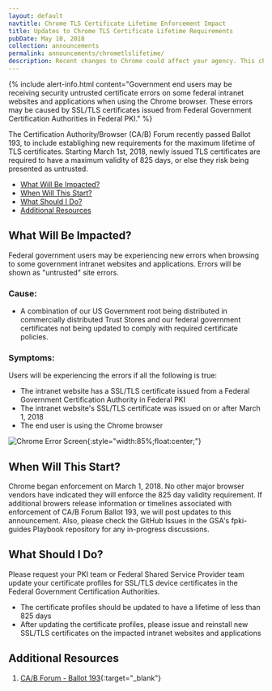 ```yaml
---
layout: default
navtitle: Chrome TLS Certificate Lifetime Enforcement Impact
title: Updates to Chrome TLS Certificate Lifetime Requirements
pubDate: May 10, 2018
collection: announcements
permalink: announcements/chrometlslifetime/
description: Recent changes to Chrome could affect your agency. This change requires all TLS/SSL certificates issued on or after **March 1, 2018** to have a maximum validity of 825 days. Please review this announcement to learn what will be impacted and to identify actions you can take to prevent problems.<br><br>
---
```


{% include alert-info.html content="Government end users may be receiving security untrusted certificate errors on some federal intranet websites and applications when using the Chrome browser. These errors may be caused by SSL/TLS certificates issued from Federal Government Certification Authorities in Federal PKI." %} 

The Certification Authority/Browser (CA/B) Forum recently passed Ballot 193, to include establighing new requirements for the maximum lifetime of TLS certificates. Starting March 1st, 2018, newly issued TLS certificates are required to have a maximum validity of 825 days, or else they risk being presented as untrusted.

- [What Will Be Impacted?](#what-will-be-impacted)
- [When Will This Start?](#when-will-this-start)
- [What Should I Do?](#what-should-i-do)
- [Additional Resources](#additional-resources)

## What Will Be Impacted?
Federal government users may be experiencing new errors when browsing to some government intranet websites and applications.
Errors will be shown as "untrusted" site errors.

### Cause: ### 
- A combination of our US Government root being distributed in commercially distributed Trust Stores and our federal government certificates not being updated to comply with required certificate policies.

### Symptoms: ###
Users will be experiencing the errors if all the following is true:
- The intranet website has a SSL/TLS certificate issued from a Federal Government Certification Authority in Federal PKI
- The intranet website's SSL/TLS certificate was issued on or after March 1, 2018
- The end user is using the Chrome browser

![Chrome Error Screen]({{site.baseurl}}/img/google_ballot193_hot_topic_error.png){:style="width:85%;float:center;"}


## When Will This Start?
Chrome began enforcement on March 1, 2018. No other major browser vendors have indicated they will enforce the 825 day validity requirement. If additional browers release information or timelines associated with enforcement of CA/B Forum Ballot 193, we will post updates to this announcement. Also, please check the GitHub Issues in the GSA's fpki-guides Playbook repository for any in-progress discussions.

## What Should I Do?
Please request your PKI team or Federal Shared Service Provider team update your certificate profiles for SSL/TLS device certificates in the Federal Government Certification Authorities.
- The certificate profiles should be updated to have a lifetime of less than 825 days
- After updating the certificate profiles, please issue and reinstall new SSL/TLS certificates on the impacted intranet websites and applications

## Additional Resources
1. [CA/B Forum - Ballot 193](https://cabforum.org/2017/03/17/ballot-193-825-day-certificate-lifetimes/){:target="_blank"}
